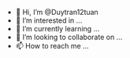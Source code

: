 - 👋 Hi, I’m @Duytran12tuan
- 👀 I’m interested in ...
- 🌱 I’m currently learning ...
- 💞️ I’m looking to collaborate on ...
- 📫 How to reach me ...

<!---
Duytran12tuan/Duytran12tuan is a ✨ special ✨ repository because its `README.md` (this file) appears on your GitHub profile.
You can click the Preview link to take a look at your changes.
--->
